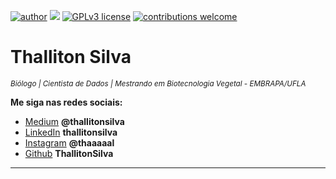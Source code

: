 [![author](https://img.shields.io/badge/author-Thalliton--Silva-red)](https://www.linkedin.com/in/thallitonsilva) [![](https://img.shields.io/badge/python-3.7+-blue.svg)](https://www.python.org/downloads/release/python-365/) [![GPLv3 license](https://img.shields.io/badge/License-GPLv3-blue.svg)](http://perso.crans.org/besson/LICENSE.html) [![contributions welcome](https://img.shields.io/badge/contributions-welcome-brightgreen.svg?style=flat)](https://github.com/ThallitonSilva/data_science/issues)


# Thalliton Silva
<sub>*Biólogo |  Cientista de Dados | Mestrando em Biotecnologia Vegetal - EMBRAPA/UFLA*</sub>



**Me siga nas redes sociais:**

* [Medium](https://medium.com/@thallitonsilva) **@thallitonsilva**
* [LinkedIn](https://www.linkedin.com/in/thallitonsilva) **thallitonsilva**
* [Instagram](https://www.instagram.com/thaaaaal/) **@thaaaaal**
* [Github](https://github.com/ThallitonSilva) **ThallitonSilva**



---
